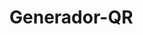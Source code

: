 # Generador-QR
<!-- ![repository-open-graph-template](https://user-images.githubusercontent.com/83931760/160695374-4bd92173-6a1c-43b7-bf34-31f31f940628.png) -->
